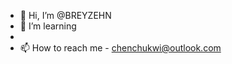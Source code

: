 - 👋 Hi, I’m @BREYZEHN
- 👀 I’m learning 
-
- 📫 How to reach me - chenchukwi@outlook.com

<!---
BREYZEHN/BREYZEHN-STAKK is a ✨ special ✨ repository because its `README.md` (this file) appears on your GitHub profile.
You can click the Preview link to take a look at your changes.
--->
